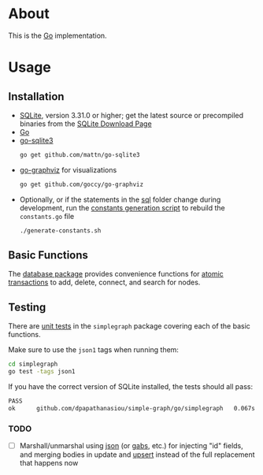 # About

This is the [Go](https://golang.org/) implementation.

# Usage

## Installation

* [SQLite](https://www.sqlite.org/), version 3.31.0 or higher; get the latest source or precompiled binaries from the [SQLite Download Page](https://www.sqlite.org/download.html) 
* [Go](https://golang.org/doc/install)
* [go-sqlite3](https://github.com/mattn/go-sqlite3)
  ```sh
  go get github.com/mattn/go-sqlite3
  ```
* [go-graphviz](https://github.com/goccy/go-graphviz) for visualizations
  ```sh
  go get github.com/goccy/go-graphviz
  ```
* Optionally, or if the statements in the [sql](../sql) folder change during development, run the [constants generation script](generate-constants.sh) to rebuild the `constants.go` file
  ```sh
  ./generate-constants.sh
  ```

## Basic Functions

The [database package](simplegraph/database.go) provides convenience functions for [atomic transactions](https://en.wikipedia.org/wiki/Atomicity_(database_systems)) to add, delete, connect, and search for nodes.

## Testing

There are [unit tests](simplegraph/database_test.go) in the `simplegraph` package covering each of the basic functions.

Make sure to use the `json1` tags when running them:

```sh
cd simplegraph
go test -tags json1
```

If you have the correct version of SQLite installed, the tests should all pass:

```sh
PASS
ok  	github.com/dpapathanasiou/simple-graph/go/simplegraph	0.067s
```

### TODO

- [ ] Marshall/unmarshal using [json](https://golang.org/pkg/encoding/json/) (or [gabs](https://github.com/Jeffail/gabs), etc.) for injecting "id" fields, and merging bodies in update and [upsert](https://en.wiktionary.org/wiki/upsert) instead of the full replacement that happens now